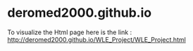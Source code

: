 # deromed2000.github.io

To visualize the Html page here is the link : http://deromed2000.github.io/WLE_Project/WLE_Project.html
